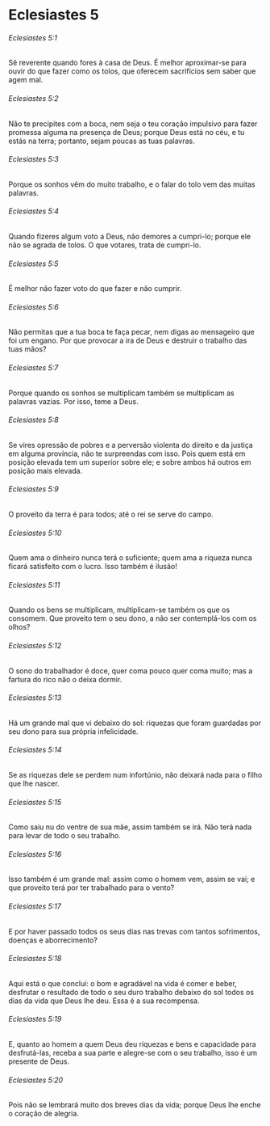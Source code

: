 # Eclesiastes 5

###### Eclesiastes 5:1

Sê reverente quando fores à casa de Deus. É melhor aproximar-se para ouvir do que fazer como os tolos, que oferecem sacrifícios sem saber que agem mal.

###### Eclesiastes 5:2

Não te precipites com a boca, nem seja o teu coração impulsivo para fazer promessa alguma na presença de Deus; porque Deus está no céu, e tu estás na terra; portanto, sejam poucas as tuas palavras.

###### Eclesiastes 5:3

Porque os sonhos vêm do muito trabalho, e o falar do tolo vem das muitas palavras.

###### Eclesiastes 5:4

Quando fizeres algum voto a Deus, não demores a cumpri-lo; porque ele não se agrada de tolos. O que votares, trata de cumpri-lo.

###### Eclesiastes 5:5

É melhor não fazer voto do que fazer e não cumprir.

###### Eclesiastes 5:6

Não permitas que a tua boca te faça pecar, nem digas ao mensageiro que foi um engano. Por que provocar a ira de Deus e destruir o trabalho das tuas mãos?

###### Eclesiastes 5:7

Porque quando os sonhos se multiplicam também se multiplicam as palavras vazias. Por isso, teme a Deus.

###### Eclesiastes 5:8

Se vires opressão de pobres e a perversão violenta do direito e da justiça em alguma província, não te surpreendas com isso. Pois quem está em posição elevada tem um superior sobre ele; e sobre ambos há outros em posição mais elevada.

###### Eclesiastes 5:9

O proveito da terra é para todos; até o rei se serve do campo.

###### Eclesiastes 5:10

Quem ama o dinheiro nunca terá o suficiente; quem ama a riqueza nunca ficará satisfeito com o lucro. Isso também é ilusão!

###### Eclesiastes 5:11

Quando os bens se multiplicam, multiplicam-se também os que os consomem. Que proveito tem o seu dono, a não ser contemplá-los com os olhos?

###### Eclesiastes 5:12

O sono do trabalhador é doce, quer coma pouco quer coma muito; mas a fartura do rico não o deixa dormir.

###### Eclesiastes 5:13

Há um grande mal que vi debaixo do sol: riquezas que foram guardadas por seu dono para sua própria infelicidade.

###### Eclesiastes 5:14

Se as riquezas dele se perdem num infortúnio, não deixará nada para o filho que lhe nascer.

###### Eclesiastes 5:15

Como saiu nu do ventre de sua mãe, assim também se irá. Não terá nada para levar de todo o seu trabalho.

###### Eclesiastes 5:16

Isso também é um grande mal: assim como o homem vem, assim se vai; e que proveito terá por ter trabalhado para o vento?

###### Eclesiastes 5:17

E por haver passado todos os seus dias nas trevas com tantos sofrimentos, doenças e aborrecimento?

###### Eclesiastes 5:18

Aqui está o que concluí: o bom e agradável na vida é comer e beber, desfrutar o resultado de todo o seu duro trabalho debaixo do sol todos os dias da vida que Deus lhe deu. Essa é a sua recompensa.

###### Eclesiastes 5:19

E, quanto ao homem a quem Deus deu riquezas e bens e capacidade para desfrutá-las, receba a sua parte e alegre-se com o seu trabalho, isso é um presente de Deus.

###### Eclesiastes 5:20

Pois não se lembrará muito dos breves dias da vida; porque Deus lhe enche o coração de alegria.

